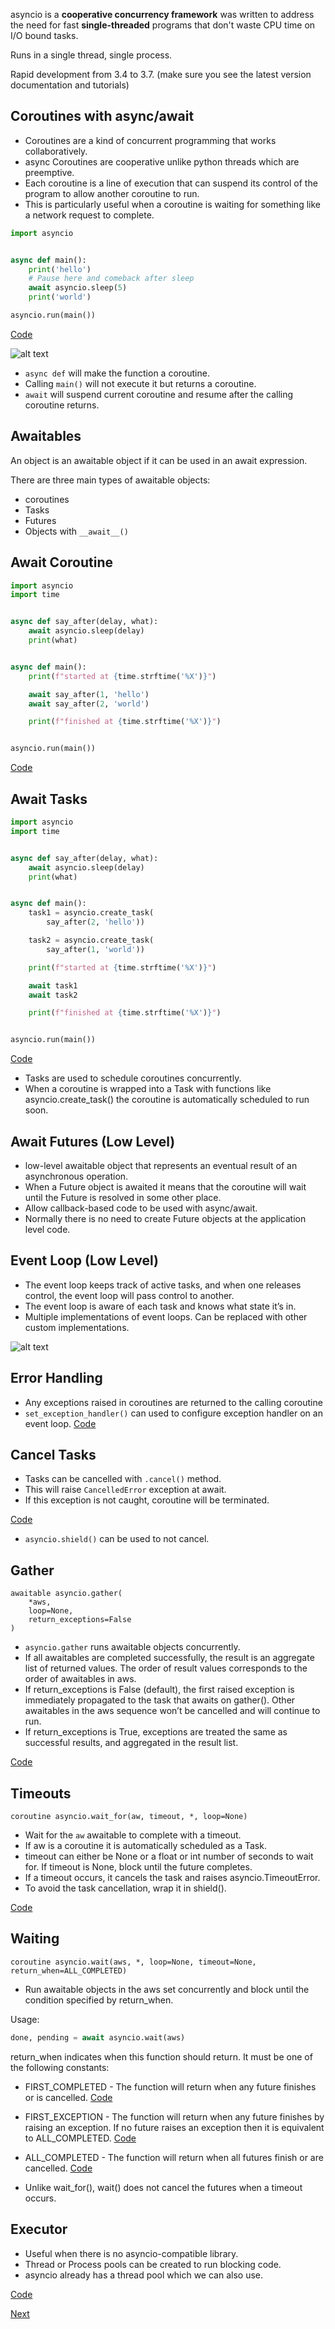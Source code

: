 asyncio is a **cooperative concurrency framework** was written to address the need for fast **single-threaded** programs that don't waste CPU time on I/O bound tasks.

Runs in a single thread, single process.

Rapid development from 3.4 to 3.7. (make sure you see the latest version documentation and tutorials)

## Coroutines with async/await

- Coroutines are a kind of concurrent programming that works collaboratively. 
- async Coroutines are cooperative unlike python threads which are preemptive.
- Each coroutine is a line of execution that can suspend its control of the program to allow another coroutine to run. 
- This is particularly useful when a coroutine is waiting for something like a network request to complete.


```python
import asyncio


async def main():
    print('hello')
    # Pause here and comeback after sleep 
    await asyncio.sleep(5)
    print('world')

asyncio.run(main())
```
[Code](../code/coroutines.py)

[io_bound]: ./io_bound.png
![alt text][io_bound]

- `async def` will make the function a coroutine.
- Calling `main()` will not execute it but returns a coroutine.
- `await` will suspend current coroutine and resume after the calling coroutine returns.  

## Awaitables
An object is an awaitable object if it can be used in an await expression.

There are three main types of awaitable objects: 
- coroutines
- Tasks
- Futures
- Objects with `__await__()`

## Await Coroutine
```python
import asyncio
import time


async def say_after(delay, what):
    await asyncio.sleep(delay)
    print(what)


async def main():
    print(f"started at {time.strftime('%X')}")

    await say_after(1, 'hello')
    await say_after(2, 'world')

    print(f"finished at {time.strftime('%X')}")


asyncio.run(main())
```
[Code](../code/await_coroutine.py)


## Await Tasks
```python
import asyncio
import time


async def say_after(delay, what):
    await asyncio.sleep(delay)
    print(what)


async def main():
    task1 = asyncio.create_task(
        say_after(2, 'hello'))

    task2 = asyncio.create_task(
        say_after(1, 'world'))

    print(f"started at {time.strftime('%X')}")

    await task1
    await task2

    print(f"finished at {time.strftime('%X')}")


asyncio.run(main())
```
[Code](../code/await_tasks.py)

- Tasks are used to schedule coroutines concurrently.
- When a coroutine is wrapped into a Task with functions like asyncio.create_task() the coroutine is automatically scheduled to run soon.

## Await Futures (Low Level)

- low-level awaitable object that represents an eventual result of an asynchronous operation.
- When a Future object is awaited it means that the coroutine will wait until the Future is resolved in some other place.
- Allow callback-based code to be used with async/await.
- Normally there is no need to create Future objects at the application level code.

## Event Loop (Low Level)
- The event loop keeps track of active tasks, and when one releases control, the event loop will pass control to another.
- The event loop is aware of each task and knows what state it’s in.
- Multiple implementations of event loops. Can be replaced with other custom implementations.


[event_loop]: https://learning.oreilly.com/library/view/asyncio-recipes-a/9781484244012/images/470771_1_En_2_Chapter/470771_1_En_2_Fig1_HTML.jpg
![alt text][event_loop]


## Error Handling
- Any exceptions raised in coroutines are returned to the calling coroutine
- `set_exception_handler()` can used to configure exception handler on an event loop.
[Code](../code/errors.py)

## Cancel Tasks

- Tasks can be cancelled with `.cancel()` method.
- This will raise `CancelledError` exception at await.
- If this exception is not caught, coroutine will be terminated.

[Code](../code/cancel.py)

- `asyncio.shield()` can be used to not cancel.

## Gather 

```
awaitable asyncio.gather(
    *aws, 
    loop=None, 
    return_exceptions=False
)
```
- `asyncio.gather` runs awaitable objects concurrently.
- If all awaitables are completed successfully, the result is an aggregate list of returned values. The order of result values corresponds to the order of awaitables in aws.
- If return_exceptions is False (default), the first raised exception is immediately propagated to the task that awaits on gather(). Other awaitables in the aws sequence won’t be cancelled and will continue to run.
- If return_exceptions is True, exceptions are treated the same as successful results, and aggregated in the result list.

[Code](../code/gather.py)

## Timeouts
```
coroutine asyncio.wait_for(aw, timeout, *, loop=None)
```

- Wait for the `aw` awaitable to complete with a timeout.
- If aw is a coroutine it is automatically scheduled as a Task.
- timeout can either be None or a float or int number of seconds to wait for. If timeout is None, block until the future completes.
- If a timeout occurs, it cancels the task and raises asyncio.TimeoutError.
- To avoid the task cancellation, wrap it in shield().

[Code](../code/timeout.py)

## Waiting
```
coroutine asyncio.wait(aws, *, loop=None, timeout=None, return_when=ALL_COMPLETED)
```

- Run awaitable objects in the aws set concurrently and block until the condition specified by return_when.

Usage:
```python
done, pending = await asyncio.wait(aws)
```

return_when indicates when this function should return. It must be one of the following constants:
- FIRST_COMPLETED - The function will return when any future finishes or is cancelled. [Code](../code/wait_first_completed.py)
- FIRST_EXCEPTION - The function will return when any future finishes by raising an exception. If no future raises an exception then it is equivalent to ALL_COMPLETED. [Code](../code/wait_first_exception.py)
- ALL_COMPLETED - The function will return when all futures finish or are cancelled. [Code](../code/wait_all_completed.py)


- Unlike wait_for(), wait() does not cancel the futures when a timeout occurs.


## Executor
- Useful when there is no asyncio-compatible library.
- Thread or Process pools can be created to run blocking code.
- asyncio already has a thread pool which we can also use. 

[Code](../code/executor.py)

[Next](./sync_primitives.md)
